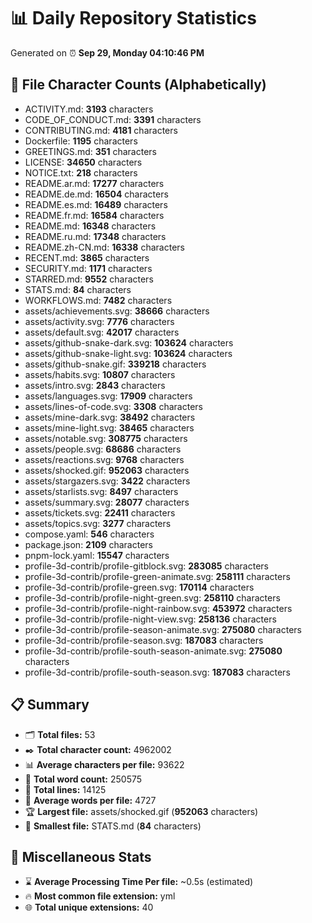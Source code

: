 # 📊 Daily Repository Statistics
Generated on ⏰ **Sep 29, Monday 04:10:46 PM**

## 📂 File Character Counts (Alphabetically)
- ACTIVITY.md: **3193** characters
- CODE_OF_CONDUCT.md: **3391** characters
- CONTRIBUTING.md: **4181** characters
- Dockerfile: **1195** characters
- GREETINGS.md: **351** characters
- LICENSE: **34650** characters
- NOTICE.txt: **218** characters
- README.ar.md: **17277** characters
- README.de.md: **16504** characters
- README.es.md: **16489** characters
- README.fr.md: **16584** characters
- README.md: **16348** characters
- README.ru.md: **17348** characters
- README.zh-CN.md: **16338** characters
- RECENT.md: **3865** characters
- SECURITY.md: **1171** characters
- STARRED.md: **9552** characters
- STATS.md: **84** characters
- WORKFLOWS.md: **7482** characters
- assets/achievements.svg: **38666** characters
- assets/activity.svg: **7776** characters
- assets/default.svg: **42017** characters
- assets/github-snake-dark.svg: **103624** characters
- assets/github-snake-light.svg: **103624** characters
- assets/github-snake.gif: **339218** characters
- assets/habits.svg: **10807** characters
- assets/intro.svg: **2843** characters
- assets/languages.svg: **17909** characters
- assets/lines-of-code.svg: **3308** characters
- assets/mine-dark.svg: **38492** characters
- assets/mine-light.svg: **38465** characters
- assets/notable.svg: **308775** characters
- assets/people.svg: **68686** characters
- assets/reactions.svg: **9768** characters
- assets/shocked.gif: **952063** characters
- assets/stargazers.svg: **3422** characters
- assets/starlists.svg: **8497** characters
- assets/summary.svg: **28077** characters
- assets/tickets.svg: **22411** characters
- assets/topics.svg: **3277** characters
- compose.yaml: **546** characters
- package.json: **2109** characters
- pnpm-lock.yaml: **15547** characters
- profile-3d-contrib/profile-gitblock.svg: **283085** characters
- profile-3d-contrib/profile-green-animate.svg: **258111** characters
- profile-3d-contrib/profile-green.svg: **170114** characters
- profile-3d-contrib/profile-night-green.svg: **258110** characters
- profile-3d-contrib/profile-night-rainbow.svg: **453972** characters
- profile-3d-contrib/profile-night-view.svg: **258136** characters
- profile-3d-contrib/profile-season-animate.svg: **275080** characters
- profile-3d-contrib/profile-season.svg: **187083** characters
- profile-3d-contrib/profile-south-season-animate.svg: **275080** characters
- profile-3d-contrib/profile-south-season.svg: **187083** characters

## 📋 Summary
- 🗂️ **Total files:** 53
- ✒️ **Total character count:** 4962002
- 📊 **Average characters per file:** 93622
- 📝 **Total word count:** 250575
- 🧾 **Total lines:** 14125
- 📐 **Average words per file:** 4727
- 🏆 **Largest file:** assets/shocked.gif (**952063** characters)
- 🥉 **Smallest file:** STATS.md (**84** characters)

## 🌟 Miscellaneous Stats
- ⌛ **Average Processing Time Per file:** ~0.5s (estimated)
- 🔥 **Most common file extension:** yml
- 🌐 **Total unique extensions:** 40
